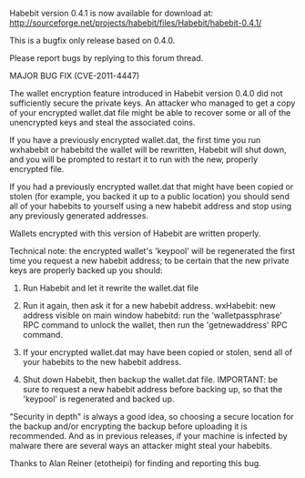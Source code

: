 Habebit version 0.4.1 is now available for download at:
http://sourceforge.net/projects/habebit/files/Habebit/habebit-0.4.1/

This is a bugfix only release based on 0.4.0.

Please report bugs by replying to this forum thread.

MAJOR BUG FIX  (CVE-2011-4447)

The wallet encryption feature introduced in Habebit version 0.4.0 did not sufficiently secure the private keys. An attacker who
managed to get a copy of your encrypted wallet.dat file might be able to recover some or all of the unencrypted keys and steal the
associated coins.

If you have a previously encrypted wallet.dat, the first time you run wxhabebit or habebitd the wallet will be rewritten, Habebit will
shut down, and you will be prompted to restart it to run with the new, properly encrypted file.

If you had a previously encrypted wallet.dat that might have been copied or stolen (for example, you backed it up to a public
location) you should send all of your habebits to yourself using a new habebit address and stop using any previously generated addresses.

Wallets encrypted with this version of Habebit are written properly.

Technical note: the encrypted wallet's 'keypool' will be regenerated the first time you request a new habebit address; to be certain that the
new private keys are properly backed up you should:

1. Run Habebit and let it rewrite the wallet.dat file

2. Run it again, then ask it for a new habebit address.
wxHabebit: new address visible on main window
habebitd: run the 'walletpassphrase' RPC command to unlock the wallet,  then run the 'getnewaddress' RPC command.

3. If your encrypted wallet.dat may have been copied or stolen, send all of your habebits to the new habebit address.

4. Shut down Habebit, then backup the wallet.dat file.
IMPORTANT: be sure to request a new habebit address before backing up, so that the 'keypool' is regenerated and backed up.

"Security in depth" is always a good idea, so choosing a secure location for the backup and/or encrypting the backup before uploading it is recommended. And as in previous releases, if your machine is infected by malware there are several ways an attacker might steal your habebits.

Thanks to Alan Reiner (etotheipi) for finding and reporting this bug.

